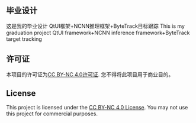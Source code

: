 ## 毕业设计
这是我的毕业设计 QtUI框架+NCNN推理框架+ByteTrack目标跟踪
This is my graduation project QtUI framework+NCNN inference framework+ByteTrack target tracking

## 许可证
本项目的许可证为[CC BY-NC 4.0许可证](https://creativecommons.org/licenses/by-nc/4.0/). 您不得将此项目用于商业目的。
## License
This project is licensed under the [CC BY-NC 4.0 License](https://creativecommons.org/licenses/by-nc/4.0/). You may not use this project for commercial purposes.
